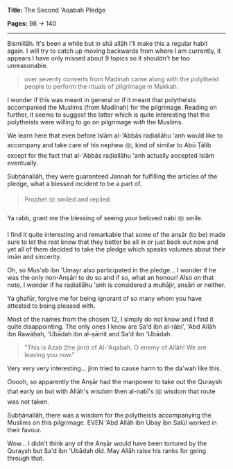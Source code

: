 **Title:** The Second 'Aqabah Pledge

**Pages:** 98 -> 140

---

Bismillāh. It's been a while but in shā allāh I'll make this a regular habit again. I will try to catch up moving backwards from where I am currently, it appears I have only missed about 9 topics so it shouldn't be too unreasonable.

> over seventy converts from Madinah came along with the polytheist people to perform the rituals of pilgrimage in Makkah.

I wonder if this was meant in general or if it meant that polytheists accompanied the Muslims (from Madīnah) for the pilgrimage. Reading on further, it seems to suggest the latter which is quite interesting that the polytheists were willing to go on pilgrimage *with* the Muslims.

We learn here that even before Islām al-'Abbās raḍiallāhu 'anh would like to accompany and take care of his nephew ﷺ, kind of similar to Abū Ṭālib except for the fact that al-'Abbās raḍiallāhu 'anh actually accepted Islām eventually.

Subḥānallāh, they were guaranteed Jannah for fulfilling the articles of the pledge, what a blessed incident to be a part of.

> Prophet ﷺ smiled and replied

Ya rabb, grant me the blessing of seeing your beloved nabi ﷺ smile.

I find it quite interesting and remarkable that some of the anṣār (to be) made sure to let the rest know that they better be all in or just back out now and yet all of them decided to take the pledge which speaks volumes about their imān and sincerity.

Oh, so Mus'ab ibn 'Umayr also participated in the pledge... I wonder if he was the only non-Anṣāri to do so and if so, what an honour! Also on that note, I wonder if he raḍiallāhu 'anh is considered a muhājir, anṣāri or neither.

Ya ghafūr, forgive me for being ignorant of so many whom you have attested to being pleased with.

Most of the names from the chosen 12, I simply do not know and I find it quite disappointing. The only ones I know are Sa'd ibn al-rābi', 'Abd Allāh ibn Rawāḥah, 'Ubādah ibn al-ṣāmit and Sa'd ibn 'Ubādah.

> "This is Azab (the jinn) of Al-'Aqabah. O enemy of Allâh! We are leaving you now."

Very very very interesting... jinn tried to cause harm to the da'wah like this.

Ooooh, so apparently the Anṣār had the manpower to take out the Quraysh that early on but with Allāh's wisdom then al-nabī's ﷺ wisdom that route was not taken.

Subḥānallāh, there was a wisdom for the polytheists accompanying the Muslims on this pilgrimage. EVEN 'Abd Allāh ibn Ubay ibn Salūl worked in their favour.

Wow... I didn't think any of the Anṣār would have been tortured by the Quraysh but Sa'd ibn 'Ubādah did. May Allāh raise his ranks for going through that.
